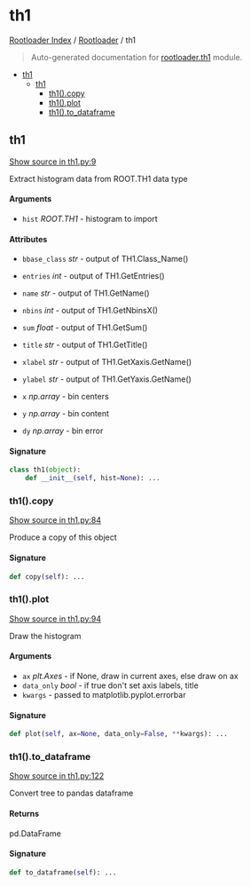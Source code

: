 # th1

[Rootloader Index](../README.md#rootloader-index) / [Rootloader](./index.md#rootloader) / th1

> Auto-generated documentation for [rootloader.th1](../../rootloader/th1.py) module.

- [th1](#th1)
  - [th1](#th1-1)
    - [th1().copy](#th1()copy)
    - [th1().plot](#th1()plot)
    - [th1().to_dataframe](#th1()to_dataframe)

## th1

[Show source in th1.py:9](../../rootloader/th1.py#L9)

Extract histogram data from ROOT.TH1 data type

#### Arguments

- `hist` *ROOT.TH1* - histogram to import

#### Attributes

- `bbase_class` *str* - output of TH1.Class_Name()
- `entries` *int* - output of TH1.GetEntries()
- `name` *str* - output of TH1.GetName()
- `nbins` *int* - output of TH1.GetNbinsX()
- `sum` *float* - output of TH1.GetSum()
- `title` *str* - output of TH1.GetTitle()
- `xlabel` *str* - output of TH1.GetXaxis.GetName()
- `ylabel` *str* - output of TH1.GetYaxis.GetName()

- `x` *np.array* - bin centers
- `y` *np.array* - bin content
- `dy` *np.array* - bin error

#### Signature

```python
class th1(object):
    def __init__(self, hist=None): ...
```

### th1().copy

[Show source in th1.py:84](../../rootloader/th1.py#L84)

Produce a copy of this object

#### Signature

```python
def copy(self): ...
```

### th1().plot

[Show source in th1.py:94](../../rootloader/th1.py#L94)

Draw the histogram

#### Arguments

- `ax` *plt.Axes* - if None, draw in current axes, else draw on ax
- `data_only` *bool* - if true don't set axis labels, title
- `kwargs` - passed to matplotlib.pyplot.errorbar

#### Signature

```python
def plot(self, ax=None, data_only=False, **kwargs): ...
```

### th1().to_dataframe

[Show source in th1.py:122](../../rootloader/th1.py#L122)

Convert tree to pandas dataframe

#### Returns

pd.DataFrame

#### Signature

```python
def to_dataframe(self): ...
```